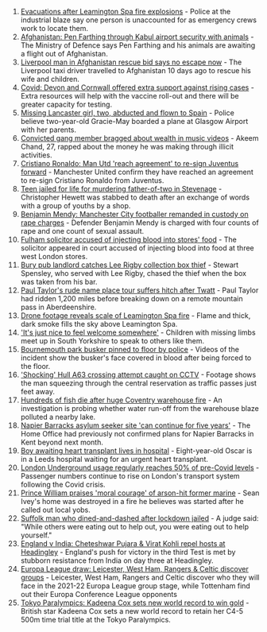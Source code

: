1. [Evacuations after Leamington Spa fire explosions](https://www.bbc.co.uk/news/uk-england-coventry-warwickshire-58357327?at_medium=RSS&at_campaign=KARANGA) - Police at the industrial blaze say one person is unaccounted for as emergency crews work to locate them.
2. [Afghanistan: Pen Farthing through Kabul airport security with animals](https://www.bbc.co.uk/news/uk-england-essex-58360419?at_medium=RSS&at_campaign=KARANGA) - The Ministry of Defence says Pen Farthing and his animals are awaiting a flight out of Afghanistan.
3. [Liverpool man in Afghanistan rescue bid says no escape now](https://www.bbc.co.uk/news/uk-england-merseyside-58357891?at_medium=RSS&at_campaign=KARANGA) - The Liverpool taxi driver travelled to Afghanistan 10 days ago to rescue his wife and children.
4. [Covid: Devon and Cornwall offered extra support against rising cases](https://www.bbc.co.uk/news/uk-england-cornwall-58360869?at_medium=RSS&at_campaign=KARANGA) - Extra resources will help with the vaccine roll-out and there will be greater capacity for testing.
5. [Missing Lancaster girl, two, abducted and flown to Spain](https://www.bbc.co.uk/news/uk-england-lancashire-58361471?at_medium=RSS&at_campaign=KARANGA) - Police believe two-year-old Gracie-May boarded a plane at Glasgow Airport with her parents.
6. [Convicted gang member bragged about wealth in music videos](https://www.bbc.co.uk/news/uk-england-nottinghamshire-58357528?at_medium=RSS&at_campaign=KARANGA) - Akeem Chand, 27, rapped about the money he was making through illicit activities.
7. [Cristiano Ronaldo: Man Utd 'reach agreement' to re-sign Juventus forward](https://www.bbc.co.uk/sport/football/58359561?at_medium=RSS&at_campaign=KARANGA) - Manchester United confirm they have reached an agreement to re-sign Cristiano Ronaldo from Juventus.
8. [Teen jailed for life for murdering father-of-two in Stevenage](https://www.bbc.co.uk/news/uk-england-beds-bucks-herts-58360645?at_medium=RSS&at_campaign=KARANGA) - Christopher Hewett was stabbed to death after an exchange of words with a group of youths by a shop.
9. [Benjamin Mendy: Manchester City footballer remanded in custody on rape charges](https://www.bbc.co.uk/news/uk-england-manchester-58353366?at_medium=RSS&at_campaign=KARANGA) - Defender Benjamin Mendy is charged with four counts of rape and one count of sexual assault.
10. [Fulham solicitor accused of injecting blood into stores' food](https://www.bbc.co.uk/news/uk-england-london-58351768?at_medium=RSS&at_campaign=KARANGA) - The solicitor appeared in court accused of injecting blood into food at three west London stores.
11. [Bury pub landlord catches Lee Rigby collection box thief](https://www.bbc.co.uk/news/uk-england-manchester-58359182?at_medium=RSS&at_campaign=KARANGA) - Stewart Spensley, who served with Lee Rigby, chased the thief when the box was taken from his bar.
12. [Paul Taylor's rude name place tour suffers hitch after Twatt](https://www.bbc.co.uk/news/uk-england-58357499?at_medium=RSS&at_campaign=KARANGA) - Paul Taylor had ridden 1,200 miles before breaking down on a remote mountain pass in Aberdeenshire.
13. [Drone footage reveals scale of Leamington Spa fire](https://www.bbc.co.uk/news/uk-england-coventry-warwickshire-58358533?at_medium=RSS&at_campaign=KARANGA) - Flame and thick, dark smoke fills the sky above Leamington Spa.
14. ['It's just nice to feel welcome somewhere'](https://www.bbc.co.uk/news/uk-england-south-yorkshire-58361569?at_medium=RSS&at_campaign=KARANGA) - Children with missing limbs meet up in South Yorkshire to speak to others like them.
15. [Bournemouth park busker pinned to floor by police](https://www.bbc.co.uk/news/uk-england-dorset-58347979?at_medium=RSS&at_campaign=KARANGA) - Videos of the incident show the busker's face covered in blood after being forced to the floor.
16. ['Shocking' Hull A63 crossing attempt caught on CCTV](https://www.bbc.co.uk/news/uk-england-humber-58345196?at_medium=RSS&at_campaign=KARANGA) - Footage shows the man squeezing through the central reservation as traffic passes just feet away.
17. [Hundreds of fish die after huge Coventry warehouse fire](https://www.bbc.co.uk/news/uk-england-coventry-warwickshire-58348849?at_medium=RSS&at_campaign=KARANGA) - An investigation is probing whether water run-off from the warehouse blaze polluted a nearby lake.
18. [Napier Barracks asylum seeker site 'can continue for five years'](https://www.bbc.co.uk/news/uk-england-kent-58362536?at_medium=RSS&at_campaign=KARANGA) - The Home Office had previously not confirmed plans for Napier Barracks in Kent beyond next month.
19. [Boy awaiting heart transplant lives in hospital](https://www.bbc.co.uk/news/uk-england-leeds-58357933?at_medium=RSS&at_campaign=KARANGA) - Eight-year-old Oscar is in a Leeds hospital waiting for an urgent heart transplant.
20. [London Underground usage regularly reaches 50% of pre-Covid levels](https://www.bbc.co.uk/news/uk-england-london-58360193?at_medium=RSS&at_campaign=KARANGA) - Passenger numbers continue to rise on London's transport system following the Covid crisis.
21. [Prince William praises 'moral courage' of arson-hit former marine](https://www.bbc.co.uk/news/uk-england-tees-58356422?at_medium=RSS&at_campaign=KARANGA) - Sean Ivey's home was destroyed in a fire he believes was started after he called out local yobs.
22. [Suffolk man who dined-and-dashed after lockdown jailed](https://www.bbc.co.uk/news/uk-england-suffolk-58360420?at_medium=RSS&at_campaign=KARANGA) - A judge said: "While others were eating out to help out, you were eating out to help yourself."
23. [England v India: Cheteshwar Pujara & Virat Kohli repel hosts at Headingley](https://www.bbc.co.uk/sport/cricket/58361859?at_medium=RSS&at_campaign=KARANGA) - England's push for victory in the third Test is met by stubborn resistance from India on day three at Headingley.
24. [Europa League draw: Leicester, West Ham, Rangers & Celtic discover groups](https://www.bbc.co.uk/sport/football/58353604?at_medium=RSS&at_campaign=KARANGA) - Leicester, West Ham, Rangers and Celtic discover who they will face in the 2021-22 Europa League group stage, while Tottenham find out their Europa Conference League opponents
25. [Tokyo Paralympics: Kadeena Cox sets new world record to win gold](https://www.bbc.co.uk/sport/disability-sport/58352830?at_medium=RSS&at_campaign=KARANGA) - British star Kadeena Cox sets a new world record to retain her C4-5 500m time trial title at the Tokyo Paralympics.
